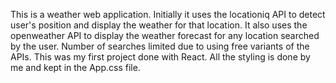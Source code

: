This is a weather web application. Initially it uses the locationiq API to detect user's position and display the weather for that location. It also uses the openweather API to display the weather forecast for any location searched by the user. Number of searches limited due to using free variants of the APIs. This was my first project done with React. All the styling is done by me and kept in the App.css file.
